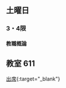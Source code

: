 ## 土曜日
### 3・4限
#### 教職概論
## 教室 611
[出席](https://attendance.is.it-chiba.ac.jp/attendance/class_room/611){:target="_blank"}
